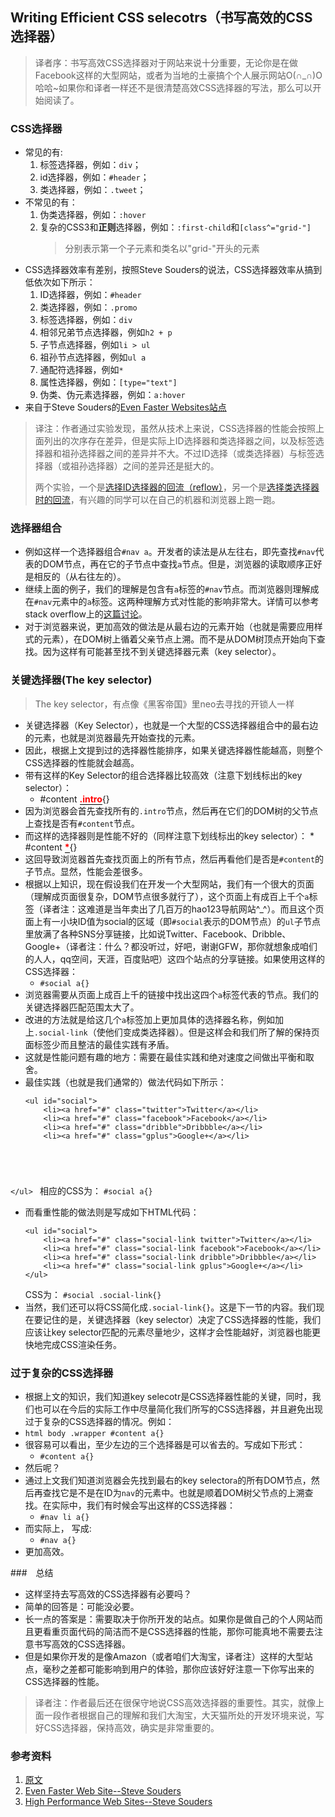 Writing Efficient CSS selecotrs（书写高效的CSS选择器）
---
>   译者序：书写高效CSS选择器对于网站来说十分重要，无论你是在做Facebook这样的大型网站，或者为当地的土豪搞个个人展示网站O(∩_∩)O哈哈~如果你和译者一样还不是很清楚高效CSS选择器的写法，那么可以开始阅读了。

### CSS选择器
*   常见的有:
    1.  标签选择器，例如：`div`；
    2.  id选择器，例如：`#header`；
    3.  类选择器，例如：`.tweet`；
*   不常见的有：
    1.  伪类选择器，例如：`:hover`
    2.  复杂的CSS3和<b>正则</b>选择器，例如：`:first-child`和`[class^="grid-"]`
        >   分别表示第一个子元素和类名以"grid-"开头的元素
*   CSS选择器效率有差别，按照Steve Souders的说法，CSS选择器效率从搞到低依次如下所示：
    1.  ID选择器，例如：`#header`
    2.  类选择器，例如：`.promo`
    3.  标签选择器，例如：`div`
    4.  相邻兄弟节点选择器，例如`h2 + p`
    5.  子节点选择器，例如`li > ul`
    6.  祖孙节点选择器，例如`ul a`
    7.  通配符选择器，例如`*`
    8.  属性选择器，例如：`[type="text"]`
    9.  伪类、伪元素选择器，例如：`a:hover`
*   来自于Steve Souders的[Even Faster Websites站点](http://stevesouders.com/)

>  译注：作者通过实验发现，虽然从技术上来说，CSS选择器的性能会按照上面列出的次序存在差异，但是实际上ID选择器和类选择器之间，以及标签选择器和祖孙选择器之间的差异并不大。不过ID选择（或类选择器）与标签选择器（或祖孙选择器）之间的差异还是挺大的。
>  
>  两个实验，一个是[选择ID选择器的回流（reflow）](http://stevesouders.com/efws/css-selectors/csscreate.php?n=1000&sel=%23id&body=background%3A+%23CFD&ne=1000)，另一个是[选择类选择器时的回流](http://stevesouders.com/efws/css-selectors/csscreate.php?n=1000&sel=.class&body=background%3A+%23CFD&ne=1000)，有兴趣的同学可以在自己的机器和浏览器上跑一跑。

### 选择器组合
*   例如这样一个选择器组合`#nav a`。开发者的读法是从左往右，即先查找`#nav`代表的DOM节点，再在它的子节点中查找`a`节点。但是，浏览器的读取顺序正好是相反的（从右往左的）。
*   继续上面的例子，我们的理解是包含有`a`标签的`#nav`节点。而浏览器则理解成在`#nav`元素中的`a`标签。这两种理解方式对性能的影响非常大。详情可以参考stack overflow上的[这篇讨论](http://stackoverflow.com/questions/5797014/css-selectors-parsed-right-to-left-why)。
*   对于浏览器来说，更加高效的做法是从最右边的元素开始（也就是需要应用样式的元素），在DOM树上循着父亲节点上溯。而不是从DOM树顶点开始向下查找。因为这样有可能甚至找不到关键选择器元素（key selector）。

### 关键选择器(The key selector)
>   The key selector，有点像《黑客帝国》里neo去寻找的开锁人一样

*   关键选择器（Key Selector），也就是一个大型的CSS选择器组合中的最右边的元素，也就是浏览器最先开始查找的元素。
*   因此，根据上文提到过的选择器性能排序，如果关键选择器性能越高，则整个CSS选择器的性能就会越高。
*   带有这样的Key Selector的组合选择器比较高效（注意下划线标出的key selector）：
    *   #content <b style="border-bottom: 1px solid #000;color:RED;">.intro</b>{}
*    因为浏览器会首先查找所有的`.intro`节点，然后再在它们的DOM树的父节点上查找是否有`#content`节点。
*    而这样的选择器则是性能不好的（同样注意下划线标出的key selector）：
    *   #content <b style="border-bottom:1px solid #000;color:RED;">*</b>{}
*   这回导致浏览器首先查找页面上的所有节点，然后再看他们是否是`#content`的子节点。显然，性能会差很多。
*   根据以上知识，现在假设我们在开发一个大型网站，我们有一个很大的页面（理解成页面很复杂，DOM节点很多就行了），这个页面上有成百上千个`a`标签（译者注：这难道是当年卖出了几百万的hao123导航网站^_^）。而且这个页面上有一小块ID值为social的区域（即`#social`表示的DOM节点）的`ul`子节点里放满了各种SNS分享链接，比如说Twitter、Facebook、Dribble、Google+（译者注：什么？都没听过，好吧，谢谢GFW，那你就想象成咱们的人人，qq空间，天涯，百度贴吧）这四个站点的分享链接。如果使用这样的CSS选择器：
    *   `#social a{}`
*   浏览器需要从页面上成百上千的链接中找出这四个`a`标签代表的节点。我们的关键选择器匹配范围太大了。
*   改进的方法就是给这几个`a`标签加上更加具体的选择器名称，例如加上`.social-link`（使他们变成类选择器）。但是这样会和我们所了解的保持页面标签少而且整洁的最佳实践有矛盾。
*   这就是性能问题有趣的地方：需要在最佳实践和绝对速度之间做出平衡和取舍。
*   最佳实践（也就是我们通常的）做法代码如下所示：
    <pre><code>&lt;ul id="social"&gt;
        &lt;li&gt;&lt;a href="#" class="twitter"&gt;Twitter&lt;/a&gt;&lt;/li&gt;
        &lt;li&gt;&lt;a href="#" class="facebook"&gt;Facebook&lt;/a&gt;&lt;/li&gt;
        &lt;li&gt;&lt;a href="#" class="dribble"&gt;Dribbble&lt;/a&gt;&lt;/li&gt;
        &lt;li&gt;&lt;a href="#" class="gplus"&gt;Google+&lt;/a&gt;&lt;/li&gt;
&lt;/ul&gt;
    </code></pre>
    相应的CSS为：
     `#social a{}`
*   而看重性能的做法则是写成如下HTML代码：
    <pre><code>&lt;ul id="social"&gt;
        &lt;li&gt;&lt;a href="#" class="social-link twitter"&gt;Twitter&lt;/a&gt;&lt;/li&gt;
        &lt;li&gt;&lt;a href="#" class="social-link facebook"&gt;Facebook&lt;/a&gt;&lt;/li&gt;
        &lt;li&gt;&lt;a href="#" class="social-link dribble"&gt;Dribbble&lt;/a&gt;&lt;/li&gt;
        &lt;li&gt;&lt;a href="#" class="social-link gplus"&gt;Google+&lt;/a&gt;&lt;/li&gt;
    &lt;/ul&gt;
    </code></pre>
    CSS为：
    `#social .social-link{}`
*   当然，我们还可以将CSS简化成`.social-link{}`。这是下一节的内容。我们现在要记住的是，关键选择器（key selector）决定了CSS选择器的性能，我们应该让key selector匹配的元素尽量地少，这样才会性能越好，浏览器也能更快地完成CSS渲染任务。

### 过于复杂的CSS选择器
*   根据上文的知识，我们知道key selecotr是CSS选择器性能的关键，同时，我们也可以在今后的实际工作中尽量简化我们所写的CSS选择器，并且避免出现过于复杂的CSS选择器的情况。例如：
*   `html body .wrapper #content a{}`
*   很容易可以看出，至少左边的三个选择器是可以省去的。写成如下形式：
    *   `#content a{}`
*   然后呢？
*   通过上文我们知道浏览器会先找到最右的key selector`a`的所有DOM节点，然后再查找它是不是在ID为`nav`的元素中。也就是顺着DOM树父节点的上溯查找。在实际中，我们有时候会写出这样的CSS选择器：
    *   `#nav li a{}`
*   而实际上， 写成:
    *   `#nav a{}`
*   更加高效。

###　总结
*   这样坚持去写高效的CSS选择器有必要吗？
*   简单的回答是：可能没必要。
*   长一点的答案是：需要取决于你所开发的站点。如果你是做自己的个人网站而且更看重页面代码的简洁而不是CSS选择器的性能，那你可能真地不需要去注意书写高效的CSS选择器。
*   但是如果你开发的是像Amazon（或者咱们大淘宝，译者注）这样的大型站点，毫秒之差都可能影响到用户的体验，那你应该好好注意一下你写出来的CSS选择器的性能。

>   译者注：作者最后还在很保守地说CSS高效选择器的重要性。其实，就像上面一段作者根据自己的理解和我们大淘宝，大天猫所处的开发环境来说，写好CSS选择器，保持高效，确实是非常重要的。

### 参考资料
1.  [原文](http://csswizardry.com/2011/09/writing-efficient-css-selectors/)
2.  [Even Faster Web Site--Steve Souders](http://stevesouders.com/efws/)
3.  [High Performance Web Sites--Steve Souders](http://stevesouders.com/hpws/)